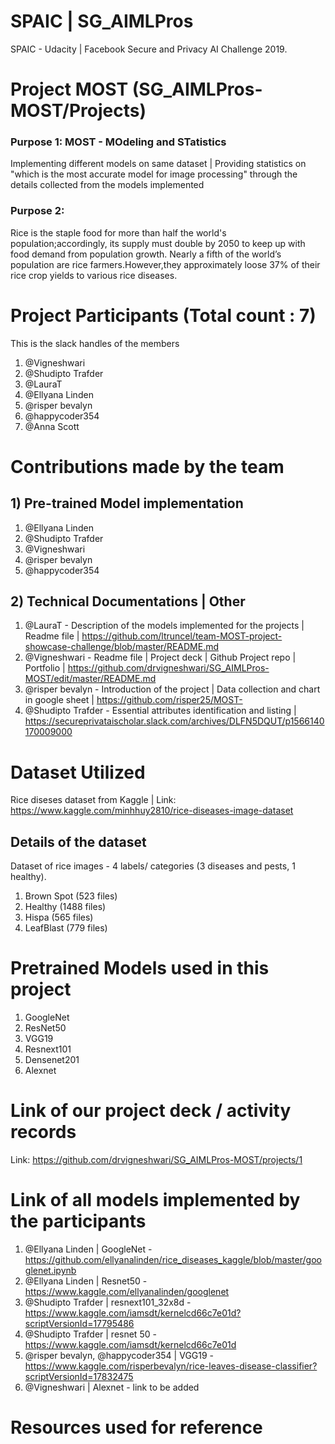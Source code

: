 # SPAIC | SG_AIMLPros

SPAIC - Udacity | Facebook Secure and Privacy AI Challenge 2019.  

# Project MOST (SG_AIMLPros-MOST/Projects)

### Purpose 1: MOST - MOdeling and STatistics 
Implementing different models on same dataset | Providing statistics on "which is the most accurate model for image processing" through the details collected from the models implemented 

### Purpose 2:
Rice is the staple food for more than half the world's population;accordingly, its supply must double by 2050 to keep up with food demand from population growth. Nearly a fifth of the world’s population are rice farmers.However,they approximately loose 37% of their rice crop yields to various rice diseases. 


# Project Participants (Total count : 7)
This is the slack handles of the members

1) @Vigneshwari 
2) @Shudipto Trafder 
3) @LauraT 
4) @Ellyana Linden
5) @risper bevalyn
6) @happycoder354
7) @Anna Scott    

# Contributions made by the team

## 1) Pre-trained Model implementation 
1) @Ellyana Linden
2) @Shudipto Trafder
3) @Vigneshwari 
4) @risper bevalyn
5) @happycoder354

## 2) Technical Documentations | Other
1) @LauraT - Description of the models implemented for the projects | Readme file |  https://github.com/ltruncel/team-MOST-project-showcase-challenge/blob/master/README.md 
2) @Vigneshwari - Readme file | Project deck | Github Project repo | Portfolio | https://github.com/drvigneshwari/SG_AIMLPros-MOST/edit/master/README.md
3) @risper bevalyn - Introduction of the project | Data collection and chart in google sheet | https://github.com/risper25/MOST-
4) @Shudipto Trafder - Essential attributes identification and listing  | https://secureprivataischolar.slack.com/archives/DLFN5DQUT/p1566140170009000
   
# Dataset Utilized

Rice diseses dataset from Kaggle | Link:  https://www.kaggle.com/minhhuy2810/rice-diseases-image-dataset

## Details of the dataset

Dataset of rice images -  4 labels/ categories (3 diseases and pests, 1 healthy). 
1) Brown Spot (523 files)
2) Healthy (1488 files)
3) Hispa (565 files)
4) LeafBlast (779 files)

# Pretrained Models used in this project

1) GoogleNet
2) ResNet50
3) VGG19
4) Resnext101
5) Densenet201
6) Alexnet

# Link of our project deck / activity records

Link: https://github.com/drvigneshwari/SG_AIMLPros-MOST/projects/1

# Link of all models implemented by the participants 

1) @Ellyana Linden | GoogleNet - https://github.com/ellyanalinden/rice_diseases_kaggle/blob/master/googlenet.ipynb
2) @Ellyana Linden | Resnet50  - https://www.kaggle.com/ellyanalinden/googlenet
3) @Shudipto Trafder | resnext101_32x8d -  https://www.kaggle.com/iamsdt/kernelcd66c7e01d?scriptVersionId=17795486
4) @Shudipto Trafder | resnet 50 - https://www.kaggle.com/iamsdt/kernelcd66c7e01d
5) @risper bevalyn, @happycoder354 | VGG19 - https://www.kaggle.com/risperbevalyn/rice-leaves-disease-classifier?scriptVersionId=17832475
6) @Vigneshwari | Alexnet -  link to be added

# Resources used for reference



